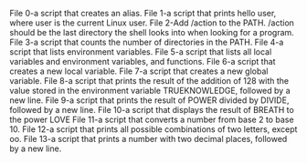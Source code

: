 File 0-a script that creates an alias.
File 1-a script that prints hello user, where user is the current Linux user.
File 2-Add /action to the PATH. /action should be the last directory the shell looks into when looking for a program.
File 3-a script that counts the number of directories in the PATH.
File 4-a script that lists environment variables.
File 5-a script that lists all local variables and environment variables, and functions.
File 6-a script that creates a new local variable.
File 7-a script that creates a new global variable.
File 8-a script that prints the result of the addition of 128 with the value stored in the environment variable TRUEKNOWLEDGE, followed by a new line.
File 9-a script that prints the result of POWER divided by DIVIDE, followed by a new line.
File 10-a script that displays the result of BREATH to the power LOVE
File 11-a script that converts a number from base 2 to base 10.
File 12-a script that prints all possible combinations of two letters, except oo.
File 13-a script that prints a number with two decimal places, followed by a new line.
